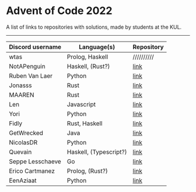 # Advent of Code 2022

A list of links to repositories with solutions, made by students at the KUL.

---

| Discord username     | Language(s)                 | Repository |
|----------------------|-----------------------------|------------|
| wtas                 | Prolog, Haskell             | ////////// |
| NotAPenguin          | Haskell, (Rust?)            | [link](https://github.com/NotAPenguin0/aoc2022) |
| Ruben Van Laer       | Python                      | [link](https://github.com/ruben-vl/aoc-2022) |
| Jonasss              | Rust                        | [link](https://github.com/JonasssC/AoC-Rust) |
| MAAREN               | Rust                        | [link](https://github.com/mhkdepauw/aoc_2022) |
| Len                  | Javascript                  | [link](https://github.com/LenC08/AoC2022) |
| Yori                 | Python                      | [link](https://github.com/YoriVerbist/aoc) |
| Fidly                | Rust, Haskell               | [link](https://github.com/benfidlers/AoC) |
| GetWrecked           | Java                        | [link](https://github.com/MatzHilven/aoc-2022) |
| NicolasDR            | Python                      | [link](https://github.com/Nideroo/aoc_2022) |
| Quevain              | Haskell, (Typescript?)      | [link](https://github.com/KevinVde-dev/aoc-2022) |
| Seppe Lesschaeve     | Go                          | [link](https://github.com/SeppeLesschaeve/aoc2022) |
| Erico Cartmanez      | Prolog, (Rust?)             | [link](https://github.com/exur00/aoc2022) |
| EenAziaat            | Python                      | [link](https://github.com/NickHemerycke/Aoc-2022) |
